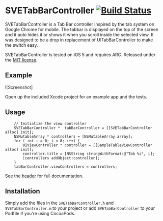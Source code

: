 # SVETabBarController [![Build Status](https://travis-ci.org/SergioEstevao/SVETabBarController.png?branch=master)](https://travis-ci.org/SergioEstevao/SVETabBarController)

SVETabBarController is a Tab Bar controller inspired by the tab system on Google Chrome for mobile. 
The tabbar is displayed on the top of the screen and it auto hides it or shows it when you scroll inside the selected view.
It was designed to be a drop in replacement of UITabBarController to make the switch easy.


SVETabBarController is tested on iOS 5 and requires ARC. Released under the [MIT license](LICENSE).

## Example

![Screenshot]

Open up the included Xcode project for an example app and the tests.

## Usage

``` objc
    // Initialize the view controller
    SVETabBarController *  tabBarController = [[SVETabBarController alloc] init];
    NSMutableArray * controllers = [NSMutableArray array];
    for ( int i = 0; i < 8; i++) {
        UIViewController * controller = [[SampleTableViewController alloc] init];
        controller.title = [NSString stringWithFormat:@"Tab %i", i];
        [controllers addObject:controller];
    }
    tabBarController.viewControllers = controllers;
```

See the [header](SVETabBarController/SVETabBarController.h) for full documentation.

## Installation

Simply add the files in the `SVETabBarController.h` and `SVETabBarController.m` to your project or add `SVETabBarController` to your Podfile if you're using CocoaPods.
